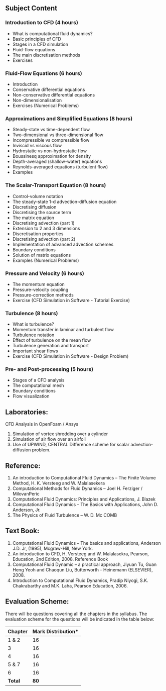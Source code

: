 ## **Subject Content**

### **Introduction to CFD (4 hours)**

* What is computational fluid dynamics?
* Basic principles of CFD
* Stages in a CFD simulation
* Fluid-flow equations
* The main discretisation methods
* Exercises

### **Fluid-Flow Equations (6 hours)**

* Introduction
* Conservative differential equations
* Non-conservative differential equations
* Non-dimensionalisation
* Exercises (Numerical Problems)

### **Approximations and Simplified Equations (8 hours)**

* Steady-state vs time-dependent flow
* Two-dimensional vs three-dimensional flow
* Incompressible vs compressible flow
* Inviscid vs viscous flow
* Hydrostatic vs non-hydrostatic flow
* Boussinesq approximation for density
* Depth-averaged (shallow-water) equations
* Reynolds-averaged equations (turbulent flow)
* Examples

### **The Scalar-Transport Equation (8 hours)**

* Control-volume notation
* The steady-state 1-d advection-diffusion equation
* Discretising diffusion
* Discretising the source term
* The matrix equation
* Discretising advection (part 1)
* Extension to 2 and 3 dimensions
* Discretisation properties
* Discretising advection (part 2)
* Implementation of advanced advection schemes
* Boundary conditions
* Solution of matrix equations
* Examples (Numerical Problems)

### **Pressure and Velocity (6 hours)**

* The momentum equation
* Pressure-velocity coupling
* Pressure-correction methods
* Exercise (CFD Simulation in Software - Tutorial Exercise)

### **Turbulence (8 hours)**

* What is turbulence?
* Momentum transfer in laminar and turbulent flow
* Turbulence notation
* Effect of turbulence on the mean flow
* Turbulence generation and transport
* Important shear flows
* Exercise (CFD Simulation in Software - Design Problem)

### **Pre- and Post-processing (5 hours)**

* Stages of a CFD analysis
* The computational mesh
* Boundary conditions
* Flow visualization

## **Laboratories:**

CFD Analysis in OpenFoam / Ansys

1. Simulation of vortex shredding over a cylinder
2. Simulation of air flow over an airfoil
3. Use of UPWIND, CENTRAL Difference scheme for scalar advection-diffusion problem.

## **Reference:**

1. An introduction to Computational Fluid Dynamics – The Finite Volume Method, H. K. Versteeg and W. Malalasekera
2. Computational Methods for Fluid Dynamics – Joel H. Ferziger / MilovanPeric
3. Computational Fluid Dynamics: Principles and Applications, J. Blazek
4. Computational Fluid Dynamics – The Basics with Applications, John D. Anderson, Jr.
5. The Physics of Fluid Turbulence – W. D. Mc COMB

## **Text Book:**

1. Computational Fluid Dynamics – The basics and applications, Anderson J.D. Jr, (1995), Mcgraw-Hill, New York.
2. An introduction to CFD, H. Versteeg and W. Malalasekra, Pearson, Education, 2nd Edition, 2008. Reference Book
3. Computational Fluid Dynamic – a practical approach, Jiyuan Tu, Guan Heng Yeoh and Chaoqun Liu, Butterworth - Heinemann (ELSEVIER), 2008.
4. Introduction to Computational Fluid Dynamics, Pradip Niyogi, S.K. Chakrabarthy and M.K. Laha, Pearson Education, 2006.

## **Evaluation Scheme:**

There will be questions covering all the chapters in the syllabus. The evaluation scheme for the questions will be indicated in the table below:

| Chapter   | Mark Distribution* |
| --------- | ------------------ |
| 1 & 2     | 16                 |
| 3         | 16                 |
| 4         | 16                 |
| 5 & 7     | 16                 |
| 6         | 16                 |
| **Total** | **80**             |

